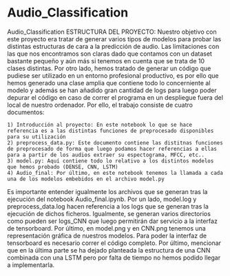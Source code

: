 # Audio_Classification
Audio_Classification
ESTRUCTURA DEL PROYECTO:
Nuestro objetivo con este proyecto era tratar de generar varios tipos de modelos para probar las distintas estructuras de cara a la predicción de audio. Las limitaciones con las que nos encontramos son claras dado que contamos con un dataset bastante pequeño y aún más si tenemos en cuenta que se trata de 10 clases distintas.
Por otro lado, hemos tratado de generar un código que pudiese ser utilizado en un entorno profesional productivo, es por ello que hemos generado una clase amplia que contiene todo lo concerniente al modelo y además se han añadido gran cantidad de logs para luego poder depurar el código en caso de correr el programa en un despliegue fuera del local de nuestro ordenador.
Por ello, el trabajo consiste de cuatro documentos:


    1) Introducción al proyecto: En este notebook lo que se hace referencia es a las distintas funciones de preprocesado disponibles para su utilización
    2) preprocess_data.py: Este documento contiene las distitnas funciones de preprocesado de forma que luego podamos hacer referencias a ellas para a partir de los audios extraer su espectograma, MFCC, etc..
    3) model.py: Aquí contiene todo lo relativo a los distintos modelos que hemos probado (DENSE, CNN, LSTM)
    4) Audio_final: Por último, en este notebook tenemos la llamada a cada una de los modelos embebidos en el archivo model.py

Es importante entender igualmente los archivos que se generan tras la ejecución del notebook Audio_final.ipynb. Por un lado, model.log y preprocess_data.log hacen referencia a los logs que se generan tras la ejecución de dichos ficheros. Igualmente, se generan varios directorios como pueden ser logs_CNN que luego permitirán dar servicio a la interfaz de tensorboard. Por último, en model.png y en CNN.png tenemos una representación gráfica de nuestros modelos. Para poder la interfaz de tensorboard es necesario correr el código completo.
Por último, mencionar que en la última parte se ha dejado planteada la estructura de una CNN combinada con una LSTM pero por falta de tiempo no hemos podido llegar a implementarla.
